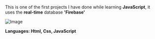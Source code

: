 This is one of the first projects I have done while learning **JavaScript**, it uses the **real-time** database **'Firebase'**



  ![Image](https://iili.io/J8n8pj4.png)


  **Languages: Html, Css, JavaScript**
